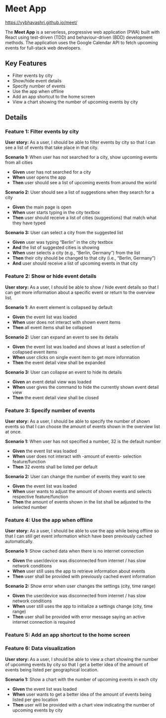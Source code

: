 # Meet App
https://vybhavashri.github.io/meet/

The **Meet App** is a serverless, progressive web application (PWA) built with React using test-driven (TDD) and behaviour-driven (BDD) development methods. The application uses the Google Calendar API to fetch upcoming events for full-stack web developers.

## Key Features

* Filter events by city
* Show/hide event details
* Specify number of events
* Use the app when offline
* Add an app shortcut to the home screen
* View a chart showing the number of upcoming events by city

## Details

### Feature 1: Filter events by city

**User story:** As a user, I should be able to filter events by city so that I can see a list of events that take place in that city.

**Scenario 1:**
When user has not searched for a city, show upcoming events from all cities
* **Given** user has not searched for a city
* **When** user opens the app
* **Then** user should see a list of upcoming events from around the world

**Scenario 2:**
User should see a list of suggestions when they search for a city
* **Given** the main page is open
* **When** user starts typing in the city textbox
* **Then** user should receive a list of cities (suggestions) that match what they have typed

**Scenario 3:**
User can select a city from the suggested list
* **Given** user was typing “Berlin” in the city textbox
* **And** the list of suggested cities is showing
* **When** user selects a city (e.g., “Berlin, Germany”) from the list
* **Then** their city should be changed to that city (i.e., “Berlin, Germany”)
* **And** user should receive a list of upcoming events in that city

### Feature 2: Show or hide event details

**User story:** As a user, I should be able to show / hide event details so that I can get more information about a specific event or return to the overview list.

**Scenario 1:**
An event element is collapsed by default
* **Given** the event list was loaded
* **When** user does not interact with shown event items
* **Then** all event items shall be collapsed

**Scenario 2:**
User can expand an event to see its details
* **Given** the event list was loaded and shows at least a selection of collapsed event items 
* **When** user clicks on single event item to get more information
* **Then** the event detail view shall be expanded

**Scenario 3:** 
User can collapse an event to hide its details
* **Given** an event detail view was loaded
* **When** user gives the command to hide the currently shown event detail view
* **Then** the event detail view shall be closed

### Feature 3: Specify number of events

**User story:** As a user, I should be able to specify the number of shown events
so that I can choose the amount of events shown in the overview list at once.

**Scenario 1:**
When user has not specified a number, 32 is the default number

* **Given** the event list was loaded
* **When** user does not interact with -amount of events- selection feature/function
* **Then** 32 events shall be listed per default

**Scenario 2:**
User can change the number of events they want to see

* **Given** the event list was loaded
* **When** user wants to adjust the amount of shown events and selects respective feature/function
* **Then** the amount of events shown in the list shall be adjusted to the selected number

### Feature 4: Use the app when offline

**User story:** As a user, I should be able to use the app while being offline
so that I can still get event information which have been previously cached automatically.

**Scenario 1:**
Show cached data when there is no internet connection

* **Given** the user/device was disconnected from internet / has slow network conditions
* **When** user still uses the app to retrieve information about events
* **Then** user shall be provided with previously cached event information

**Scenario 2:**
Show error when user changes the settings (city, time range)
* **Given** the user/device was disconnected from internet / has slow network conditions
* **When** user still uses the app to initialize a settings change (city, time range)
* **Then** user shall be provided with error message saying an active internet connection is required


### Feature 5: Add an app shortcut to the home screen


### Feature 6: Data visualization

**User story:** As a user, I should be able to view a chart showing the number of upcoming events by city
so that I get a better idea of the amount of events being listed per geographical location.

**Scenario 1:**
Show a chart with the number of upcoming events in each city

* **Given** the event list was loaded
* **When** user wants to get a better idea of the amount of events being listed per geo location
* **Then** user will be provided with a chart view indicating the number of upcoming events by city
